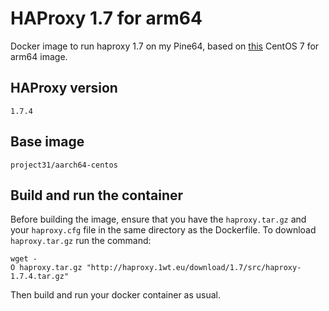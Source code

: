 # HAProxy 1.7 for arm64

Docker image to run haproxy 1.7 on my Pine64, based on [this](https://hub.docker.com/r/project31/aarch64-centos/) CentOS 7 for arm64 image. 

## HAProxy version

`1.7.4`

## Base image

`project31/aarch64-centos`

## Build and run the container
Before building the image, ensure that you have the `haproxy.tar.gz` and your `haproxy.cfg` file in the same directory as the Dockerfile. 
To download `haproxy.tar.gz` run the command: 
```
wget -O haproxy.tar.gz "http://haproxy.1wt.eu/download/1.7/src/haproxy-1.7.4.tar.gz"
```
Then build and run your docker container as usual. 
